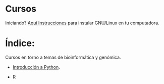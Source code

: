 Cursos
======================

Iniciando? [Aquí Instrucciones](Instalaciones_Drivers) para instalar GNU/Linux en tu computadora.



# Índice:

Cursos en torno a temas de bioinformática y genómica.

- [Introducción a Python](Python).

- R
